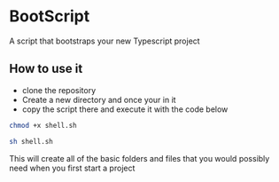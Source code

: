 
# BootScript

A script that bootstraps your new Typescript project

## How to use it
- clone the repository
- Create a new directory and once your in it
- copy the script there and execute it with the code below

```bash
chmod +x shell.sh

sh shell.sh
```

This will create all of the basic folders and files that you would possibly need when you first start a project

